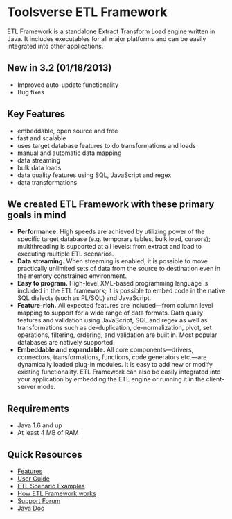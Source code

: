 # Toolsverse ETL Framework #

ETL Framework is a standalone Extract Transform Load engine written in Java. It includes executables for all major platforms and can be easily integrated into other applications.

## New in 3.2 (01/18/2013) ##
  * Improved auto-update functionality
  * Bug fixes

## Key Features ##
  * embeddable, open source and free
  * fast and scalable
  * uses target database features to do transformations and loads
  * manual and automatic data mapping
  * data streaming
  * bulk data loads
  * data quality features using SQL, JavaScript and regex
  * data transformations

## We created ETL Framework with these primary goals in mind ##
  * **Performance.** High speeds are achieved by utilizing power of the specific target database (e.g. temporary tables, bulk load, cursors); multithreading is supported at all levels: from extract and load to executing multiple ETL scenarios.
  * **Data streaming.** When streaming is enabled, it is possible to move practically unlimited sets of data from the source to destination even in the memory constrained environment.
  * **Easy to program.** High-level XML-based programming language is included in the ETL framework;  it is possible to embed code in the native SQL dialects (such as PL/SQL) and JavaScript.
  * **Feature-rich.** All expected features are included—from column level mapping to support for a wide range of data formats. Data qualiy features and validation using JavaScript, SQL and regex as well as transformations such as de-duplication, de-normalization, pivot, set operations, filtering, ordering, and validation are built in. Most popular databases are natively supported.
  * **Embeddable and expandable.** All core components—drivers, connectors, transformations, functions, code generators etc.—are dynamically loaded plug-in modules. It is easy to add new or modify existing functionality. ETL Framework can also be easily integrated into your application by embedding the ETL engine or running it in the client-server mode.

## Requirements ##
  * Java 1.6 and up
  * At least 4 MB of RAM

## Quick Resources ##
  * [Features](http://www.toolsverse.com/products/etl-framework/#features)
  * [User Guide](http://www.toolsverse.com/products/etl-framework/docs/etl-framework-user-guide.pdf)
  * [ETL Scenario Examples](http://www.toolsverse.com/products/etl-framework/examples/)
  * [How ETL Framework works](http://www.toolsverse.com/products/etl-framework/etlworks.shtml)
  * [Support Forum](http://toolsverse.com/forum/viewforum.php?f=4&sid=f31dfe44ea30df9a119451f5a4690cd1)
  * [Java Doc](http://www.toolsverse.com/javadoc/)